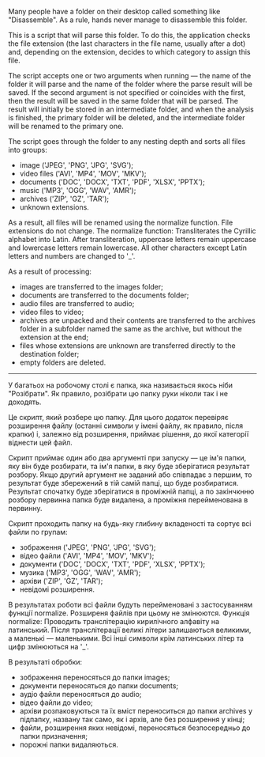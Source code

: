 Many people have a folder on their desktop called something like "Disassemble". As a rule, hands never manage to disassemble this folder.

This is a script that will parse this folder. To do this, the application checks the file extension (the last characters in the file name, usually after a dot) and, depending on the extension, decides to which category to assign this file.

The script accepts one or two arguments when running — the name of the folder it will parse and the name of the folder where the parse result will be saved. If the second argument is not specified or coincides with the first, then the result will be saved in the same folder that will be parsed. The result will initially be stored in an intermediate folder, and when the analysis is finished, the primary folder will be deleted, and the intermediate folder will be renamed to the primary one.

The script goes through the folder to any nesting depth and sorts all files into groups:
- image ('JPEG', 'PNG', 'JPG', 'SVG');
- video files ('AVI', 'MP4', 'MOV', 'MKV');
- documents ('DOC', 'DOCX', 'TXT', 'PDF', 'XLSX', 'PPTX');
- music ('MP3', 'OGG', 'WAV', 'AMR');
- archives ('ZIP', 'GZ', 'TAR');
- unknown extensions.

As a result, all files will be renamed using the normalize function. File extensions do not change.
The normalize function:
Transliterates the Cyrillic alphabet into Latin. After transliteration, uppercase letters remain uppercase and lowercase letters remain lowercase.
All other characters except Latin letters and numbers are changed to '_'.

As a result of processing:
- images are transferred to the images folder;
- documents are transferred to the documents folder;
- audio files are transferred to audio;
- video files to video;
- archives are unpacked and their contents are transferred to the archives folder in a subfolder named the same as the archive, but without the extension at the end;
- files whose extensions are unknown are transferred directly to the destination folder;
- empty folders are deleted.
-------------------------------------------------------------------------------------------------------------------------------------------
У багатьох на робочому столі є папка, яка називається якось ніби "Розібрати". Як правило, розібрати цю папку руки ніколи так і не доходять.

Це скрипт, який розбере цю папку. Для цього додаток перевіряє розширення файлу (останні символи у імені файлу, як правило, після крапки) і, залежно від розширення, приймає рішення, до якої категорії віднести цей файл.

Скрипт приймає один або два аргументі при запуску — це ім'я папки, яку він буде розбирати, та ім'я папки, в яку буде зберігатися результат розбору. Якщо другий аргумент не заданий або співпадає з першим, то результат буде збережений в тій самій папці, що буде розбиратися. Результат спочатку буде зберігатися в проміжній папці, а по закінчкнню розбору первинна папка буде видалена, а проміжня перейменована в первинну.

Скрипт проходить папку на будь-яку глибину вкладеності та сортує всі файли по групам:
- зображення ('JPEG', 'PNG', 'JPG', 'SVG');
- відео файли ('AVI', 'MP4', 'MOV', 'MKV');
- документи ('DOC', 'DOCX', 'TXT', 'PDF', 'XLSX', 'PPTX');
- музика ('MP3', 'OGG', 'WAV', 'AMR');
- архіви ('ZIP', 'GZ', 'TAR');
- невідомі розширення.

В результатах роботи всі файли будуть перейменовані з застосуванням функції normalize. Розширеня файлів при цьому не змінюются.
Функція normalize:
Проводить транслітерацію кирилічного алфавіту на латинський. Після транслітерації великі літери залишаються великими, а маленькі — маленькими.
Всі інші символи крім латинських літер та цифр змінюються на '_'.

В результаті обробки:
- зображення переносяться до папки images;
- документи переносяться до папки documents;
- аудіо файли переносяться до audio;
- відео файли до video;
- архіви розпаковуються та їх вміст переноситься до папки archives у підпапку, названу так само, як і архів, але без розширення у кінці;
- файли, розширення яких невідомі, переносяться безпосередньо до папки призначення;
- порожні папки видаляються.
